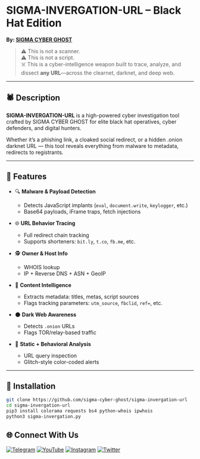# SIGMA-INVERGATION-URL – Black Hat Edition

**By: [SIGMA CYBER GHOST](https://github.com/sigma-cyber-ghost)**

> ⚠️ This is not a scanner.  
> ⚠️ This is not a script.  
> ☠️ This is a cyber-intelligence weapon built to trace, analyze, and dissect **any URL**—across the clearnet, darknet, and deep web.

---

## 🕷️ Description

**SIGMA-INVERGATION-URL** is a high-powered cyber investigation tool crafted by SIGMA CYBER GHOST for elite black hat operatives, cyber defenders, and digital hunters.

Whether it’s a phishing link, a cloaked social redirect, or a hidden .onion darknet URL — this tool reveals everything from malware to metadata, redirects to registrants.

---

## 🧠 Features

- 🔍 **Malware & Payload Detection**
  - Detects JavaScript implants (`eval`, `document.write`, `keylogger`, etc.)
  - Base64 payloads, iFrame traps, fetch injections

- 🌐 **URL Behavior Tracing**
  - Full redirect chain tracking
  - Supports shorteners: `bit.ly`, `t.co`, `fb.me`, etc.

- 🕵️ **Owner & Host Info**
  - WHOIS lookup
  - IP + Reverse DNS + ASN + GeoIP

- 🧬 **Content Intelligence**
  - Extracts metadata: titles, metas, script sources
  - Flags tracking parameters: `utm_source`, `fbclid`, `ref=`, etc.

- 🌑 **Dark Web Awareness**
  - Detects `.onion` URLs
  - Flags TOR/relay-based traffic

- 🧪 **Static + Behavioral Analysis**
  - URL query inspection
  - Glitch-style color-coded alerts

---

## 🧰 Installation

```bash
git clone https://github.com/sigma-cyber-ghost/sigma-invergation-url
cd sigma-invergation-url
pip3 install colorama requests bs4 python-whois ipwhois
python3 sigma-invergation.py
```

## 🌐 Connect With Us

[![Telegram](https://img.shields.io/badge/Telegram-Sigma_Ghost-blue?logo=telegram)](https://t.me/Sigma_Cyber_Ghost)  [![YouTube](https://img.shields.io/badge/YouTube-Sigma_Ghost-red?logo=youtube)](https://www.youtube.com/@sigma_ghost_hacking)  [![Instagram](https://img.shields.io/badge/Instagram-Safder_Khan-purple?logo=instagram)](https://www.instagram.com/safderkhan0800_/)  [![Twitter](https://img.shields.io/badge/Twitter-@safderkhan0800_-1DA1F2?logo=twitter)](https://twitter.com/safderkhan0800_)
